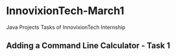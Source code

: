 # InnovixionTech-March1
Java Projects Tasks of InnovixionTech Internship
<br>
## Adding a Command Line Calculator - Task 1
